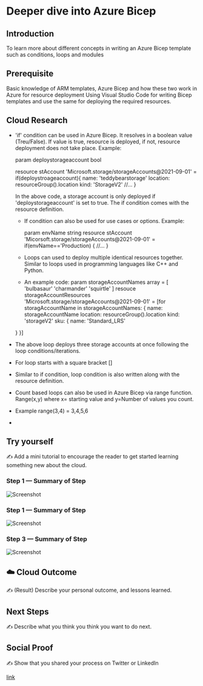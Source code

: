 # Deeper dive into Azure Bicep
## Introduction

To learn more about different concepts in writing an Azure Bicep template such as conditions, loops and modules

## Prerequisite

Basic knowledge of ARM templates, Azure Bicep and how these two work in Azure for resource deployment
Using Visual Studio Code for writing Bicep templates and use the same for deploying the required resources.


## Cloud Research

- 'if' condition can be used in Azure Bicep. It resolves in a boolean value (Treu/False). If value is true, resource is deployed, if not, resource deployment does not take place. Example:

  param deploystorageaccount bool

  resource stAccount 'Microsoft.storage/storageAccounts@2021-09-01' = if(deploystroageaccount){
      name: 'teddybearstorage'
      location: resourceGroup().location
      kind: 'StorageV2'
  //...
  }

  In the above code, a storage account is only deployed if 'deploystorageaccount' is set to true. The if condition comes with the resource definition.

  - If condition can also be used for use cases or options. Example:

    param envName string
    resource stAccount 'Micorsoft.storage/storageAccounts@2021-09-01' = if(envName=='Production) {
    //...
    }
  
  - Loops can used to deploy multiple identical resources together. Similar to loops used in programming languages like C++ and Python.
  -  An example code:
    param storageAccountNames array = [
    'bulbasaur'
    'charmander'
    'squirtle'
]
resouce storageAccountResources 'Microsoft.storage/storageAccounts@2021-09-01' = [for storagAccountName in storageAccountNames:
{
    name: storageAccountName
    location: resourceGroup().location
    kind: 'storageV2'
    sku:
    {
        name: 'Standard_LRS'
 
    }
}]

- The above loop deploys three storage accounts at once following the loop conditions/iterations.  
- For loop starts with a square bracket []
- Similar to if condition, loop condition is also written along with the resource definition.
- Count based loops can also be used in Azure Bicep via range function. Range(x,y) where x= starting value and y=Number of values you count.
- Example range(3,4) = 3,4,5,6
- 

## Try yourself

✍️ Add a mini tutorial to encourage the reader to get started learning something new about the cloud.

### Step 1 — Summary of Step

![Screenshot](https://via.placeholder.com/500x300)

### Step 1 — Summary of Step

![Screenshot](https://via.placeholder.com/500x300)

### Step 3 — Summary of Step

![Screenshot](https://via.placeholder.com/500x300)

## ☁️ Cloud Outcome

✍️ (Result) Describe your personal outcome, and lessons learned.

## Next Steps

✍️ Describe what you think you think you want to do next.

## Social Proof

✍️ Show that you shared your process on Twitter or LinkedIn

[link](link)

